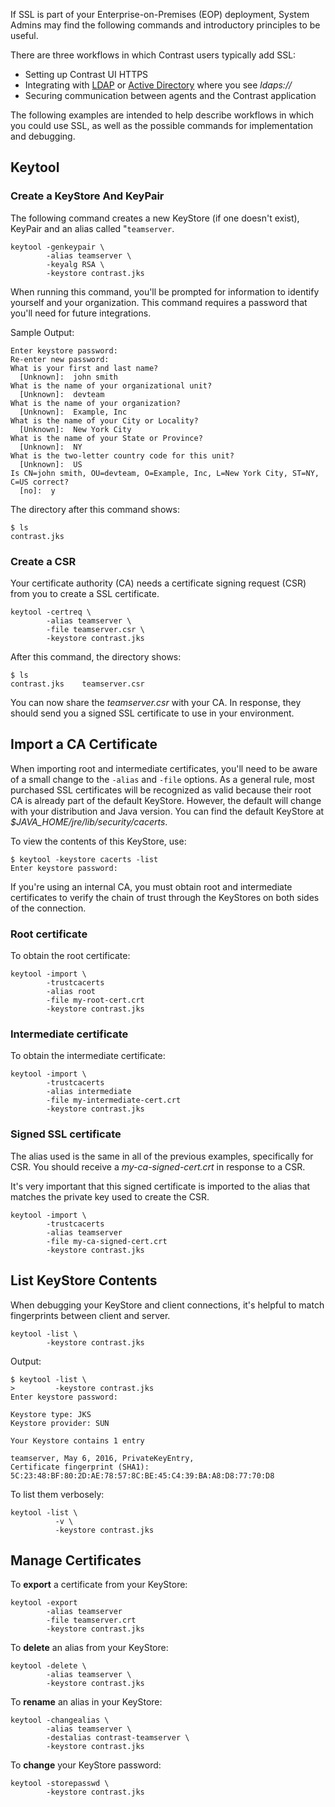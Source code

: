 <!--
title: "Common Java Keytool Commands"
description: "Common Keytool commands and workflows"
tags: "Admin system settings configuration SSL EOP tools keytool openssl"
-->

If SSL is part of your Enterprise-on-Premises (EOP) deployment, System Admins may find the following commands and introductory principles to be useful. 

There are three workflows in which Contrast users typically add SSL:

* Setting up Contrast UI HTTPS
* Integrating with [LDAP](installation-setupauth.html#ldap) or [Active Directory](installation-setupauth.html#ad) where you see *ldaps://*
* Securing communication between agents and the Contrast application

The following examples are intended to help describe workflows in which you could use SSL, as well as the possible commands for implementation and debugging.

## Keytool

### Create a KeyStore And KeyPair

The following command creates a new KeyStore (if one doesn't exist), KeyPair and an alias called "`teamserver`.

```
keytool -genkeypair \
        -alias teamserver \
        -keyalg RSA \
        -keystore contrast.jks
```

When running this command, you'll be prompted for information to identify yourself and your organization. This command requires a password that you'll need for future integrations.

Sample Output:

```
Enter keystore password:
Re-enter new password:
What is your first and last name?
  [Unknown]:  john smith
What is the name of your organizational unit?
  [Unknown]:  devteam
What is the name of your organization?
  [Unknown]:  Example, Inc
What is the name of your City or Locality?
  [Unknown]:  New York City
What is the name of your State or Province?
  [Unknown]:  NY
What is the two-letter country code for this unit?
  [Unknown]:  US
Is CN=john smith, OU=devteam, O=Example, Inc, L=New York City, ST=NY, C=US correct?
  [no]:  y
```

The directory after this command shows:

```
$ ls
contrast.jks
```

### Create a CSR 

Your certificate authority (CA) needs a certificate signing request (CSR) from you to create a SSL certificate.

```
keytool -certreq \
        -alias teamserver \
        -file teamserver.csr \
        -keystore contrast.jks
```

After this command, the directory shows:

```
$ ls
contrast.jks	teamserver.csr
```

You can now share the *teamserver.csr* with your CA. In response, they should send you a signed SSL certificate to use in your environment.  

## Import a CA Certificate 

When importing root and intermediate certificates, you'll need to be aware of a small change to the `-alias` and `-file` options. As a general rule, most purchased SSL certificates will be recognized as valid because their root CA is already part of the default KeyStore. However, the default will change with your distribution and Java version. You can find the default KeyStore at *$JAVA_HOME/jre/lib/security/cacerts*.  

To view the contents of this KeyStore, use:

```
$ keytool -keystore cacerts -list
Enter keystore password:
```

If you're using an internal CA, you must obtain root and intermediate certificates to verify the chain of trust through the KeyStores on both sides of the connection.  

### Root certificate

To obtain the root certificate: 

```
keytool -import \
        -trustcacerts
        -alias root
        -file my-root-cert.crt
        -keystore contrast.jks
```

### Intermediate certificate 

To obtain the intermediate certificate: 


```
keytool -import \
        -trustcacerts
        -alias intermediate
        -file my-intermediate-cert.crt
        -keystore contrast.jks
```

### Signed SSL certificate 

The alias used is the same in all of the previous examples, specifically for CSR. You should receive a *my-ca-signed-cert.crt* in response to a CSR.  

It's very important that this signed certificate is imported to the alias that matches the private key used to create the CSR.

```
keytool -import \
        -trustcacerts
        -alias teamserver
        -file my-ca-signed-cert.crt
        -keystore contrast.jks
```


## List KeyStore Contents

When debugging your KeyStore and client connections, it's helpful to match fingerprints between client and server.

```
keytool -list \
        -keystore contrast.jks
```

Output:

```
$ keytool -list \
>         -keystore contrast.jks
Enter keystore password:

Keystore type: JKS
Keystore provider: SUN

Your Keystore contains 1 entry

teamserver, May 6, 2016, PrivateKeyEntry,
Certificate fingerprint (SHA1): 5C:23:48:BF:80:2D:AE:78:57:8C:BE:45:C4:39:BA:A8:D8:77:70:D8
```

To list them verbosely:

```
keytool -list \
          -v \
          -keystore contrast.jks
```

## Manage Certificates 


To **export** a certificate from your KeyStore:

```
keytool -export
        -alias teamserver
        -file teamserver.crt
        -keystore contrast.jks
```

To **delete** an alias from your KeyStore:

```
keytool -delete \
        -alias teamserver \
        -keystore contrast.jks
```

To **rename** an alias in your KeyStore: 

```
keytool -changealias \
        -alias teamserver \
        -destalias contrast-teamserver \
        -keystore contrast.jks
```

To **change** your KeyStore password:

```
keytool -storepasswd \
        -keystore contrast.jks
```
